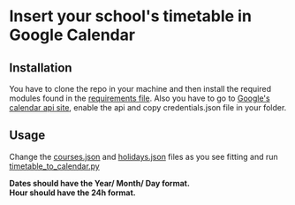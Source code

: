 # Insert your school's timetable in Google Calendar

## Installation
You have to clone the repo in your machine and then install the required modules found in the [requirements file](./requirements.txt). Also you have to go to [Google's calendar api site](https://developers.google.com/calendar), enable the api and copy credentials.json file in your folder.

## Usage
Change the [courses.json](./courses.json) and [holidays.json](./holidays.json) files as you see fitting and run [timetable_to_calendar.py](./timetable_to_calendar.py)

__Dates should have the Year/ Month/ Day format. </br>
Hour should have the 24h format.__
